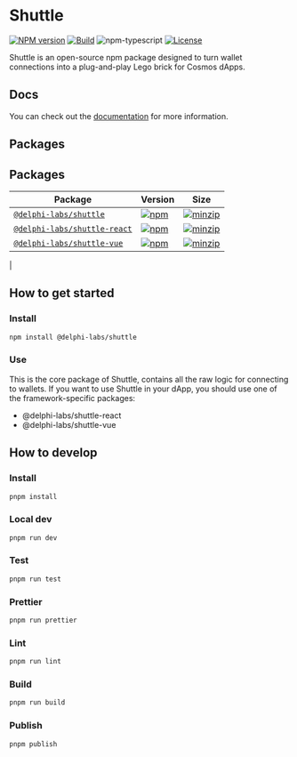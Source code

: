 # Shuttle

[![NPM version][npm-image]][npm-url]
[![Build][github-build]][github-build-url]
![npm-typescript]
[![License][github-license]][github-license-url]

Shuttle is an open-source npm package designed to turn wallet connections into a plug-and-play Lego brick for Cosmos dApps.

## Docs

You can check out the [documentation](https://shuttle.delphilabs.io/) for more information.

## Packages

## Packages

| Package                                                   | Version                                                                                                                                       | Size                                                                                                                                                             |
|-----------------------------------------------------------|-----------------------------------------------------------------------------------------------------------------------------------------------|------------------------------------------------------------------------------------------------------------------------------------------------------------------|
| [`@delphi-labs/shuttle`](packages/core)                   | [![npm](https://img.shields.io/npm/v/@delphi-labs/shuttle/beta.svg)](https://www.npmjs.com/package/@delphi-labs/shuttle/v/beta)               | [![minzip](https://img.shields.io/bundlephobia/minzip/@delphi-labs/shuttle/beta.svg)](https://bundlephobia.com/result?p=@delphi-labs/shuttle@beta)               |
| [`@delphi-labs/shuttle-react`](packages/react)            | [![npm](https://img.shields.io/npm/v/@delphi-labs/shuttle-react/beta.svg)](https://www.npmjs.com/package/@delphi-labs/shuttle-react/v/beta)   | [![minzip](https://img.shields.io/bundlephobia/minzip/@delphi-labs/shuttle-react/beta.svg)](https://bundlephobia.com/result?p=@delphi-labs/shuttle-react@beta)   |
| [`@delphi-labs/shuttle-vue`](packages/vue)                | [![npm](https://img.shields.io/npm/v/@delphi-labs/shuttle-vue/beta.svg)](https://www.npmjs.com/package/@delphi-labs/shuttle-vue/v/beta)       | [![minzip](https://img.shields.io/bundlephobia/minzip/@delphi-labs/shuttle-vue/beta.svg)](https://bundlephobia.com/result?p=@delphi-labs/shuttle-vue@beta)       |
| 


## How to get started

### Install

```bash
npm install @delphi-labs/shuttle
```

### Use

This is the core package of Shuttle, contains all the raw logic for connecting to wallets. If you want to use Shuttle in your dApp, you should use one of the framework-specific packages:

- @delphi-labs/shuttle-react
- @delphi-labs/shuttle-vue


## How to develop

### Install

```bash
pnpm install
```

### Local dev

```bash
pnpm run dev
```

### Test

```bash
pnpm run test
```

### Prettier

```bash
pnpm run prettier
```

### Lint

```bash
pnpm run lint
```

### Build

```bash
pnpm run build
```

### Publish

```bash
pnpm publish
```

[npm-url]: https://www.npmjs.com/package/@delphi-labs/shuttle
[npm-image]: https://img.shields.io/npm/v/@delphi-labs/shuttle
[npm-typescript]: https://img.shields.io/npm/types/@delphi-labs/shuttle
[github-license]: https://img.shields.io/github/license/delphi-labs/shuttle
[github-license-url]: https://github.com/delphi-labs/shuttle/blob/main/LICENSE
[github-build]: https://github.com/delphi-labs/shuttle/actions/workflows/publish.yml/badge.svg
[github-build-url]: https://github.com/delphi-labs/shuttle/actions/workflows/publish.yml
